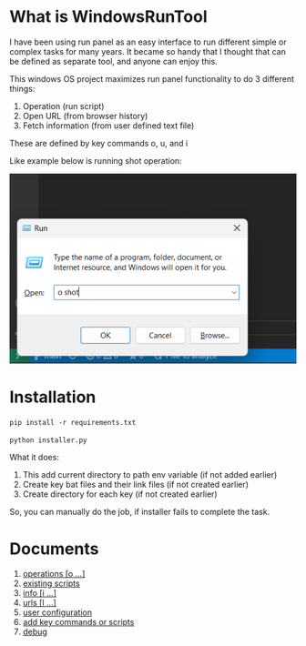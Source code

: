 # What is WindowsRunTool
I have been using run panel as an easy interface to run different simple or complex tasks for many years.
It became so handy that I thought that can be defined as separate tool, and anyone can enjoy this.

This windows OS project maximizes run panel functionality to do 3 different things:
1. Operation (run script)
2. Open URL (from browser history)
3. Fetch information (from user defined text file)

These are defined by key commands o, u, and i

Like example below is running shot operation:

![Alt text](images/run_panel.png)



# Installation
`pip install -r requirements.txt` 

`python installer.py`


What it does:
1. This add current directory to path env variable (if not added earlier)
2. Create key bat files and their link files (if not created earlier)
3. Create directory for each key (if not created earlier)

So, you can manually do the job, if installer fails to complete the task.





# Documents
1. [operations [o ...]](docs/OPERATIONS.md)
2. [existing scripts](docs/EXISTING_SCRIPTS.md)
3. [info [i ...]](docs/INFORMATION.md)
4. [urls [l ...]](docs/URLS.md)
5. [user configuration](docs/USER_CONFIGURATION.md)
6. [add key commands or scripts](docs/HOW_TO_ADD)
2. [debug](docs/DEBUG.md) 

